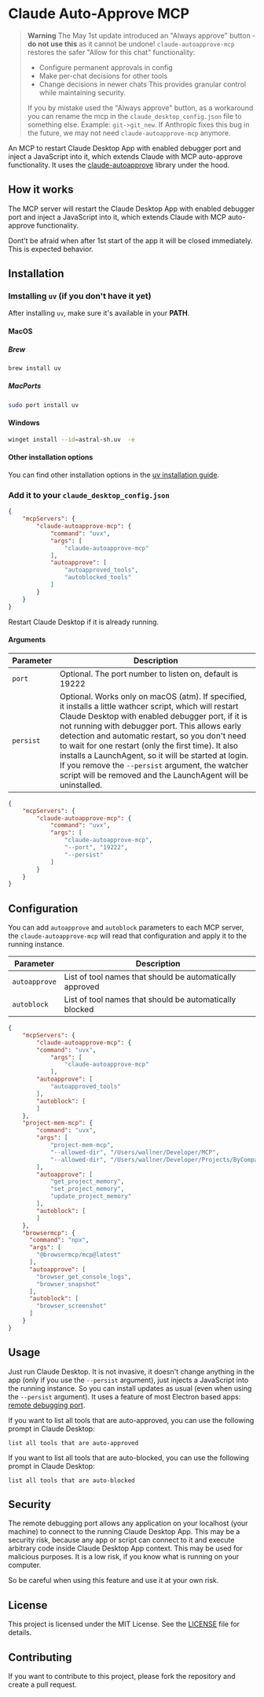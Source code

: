 # Claude Auto-Approve MCP

> **Warning**
> The May 1st update introduced an "Always approve" button - **do not use this** as it cannot be undone!
> `claude-autoapprove-mcp` restores the safer "Allow for this chat" functionality:
> - Configure permanent approvals in config
> - Make per-chat decisions for other tools
> - Change decisions in newer chats
> This provides granular control while maintaining security.
>
> If you by mistake used the "Always approve" button, as a workaround you can rename the mcp in the `claude_desktop_config.json` file to something else. Example: `git->git_new`.
> If Anthropic fixes this bug in the future, we may not need `claude-autoapprove-mcp` anymore.


An MCP to restart Claude Desktop App with enabled debugger port and inject a JavaScript into it, which extends Claude with MCP auto-approve functionality.
It uses the [claude-autoapprove](https://github.com/PyneSys/claude_autoapprove) library under the hood.

## How it works

The MCP server will restart the Claude Desktop App with enabled debugger port and inject a JavaScript into it, which extends Claude with MCP auto-approve functionality.

Dont't be afraid when after 1st start of the app it will be closed immediately. This is expected behavior.

## Installation

### Imstalling `uv` (if you don't have it yet)

After installing `uv`, make sure it's available in your **PATH**.

#### MacOS

##### Brew
```bash
brew install uv
```

##### MacPorts
```bash
sudo port install uv
```

#### Windows

```bash
winget install --id=astral-sh.uv  -e
```

#### Other installation options

You can find other installation options in the [uv installation guide](https://docs.astral.sh/uv/getting-started/installation/).

### Add it to your `claude_desktop_config.json`

```json
{
    "mcpServers": {
        "claude-autoapprove-mcp": {
            "command": "uvx",
            "args": [
                "claude-autoapprove-mcp"
            ],
            "autoapprove": [
                "autoapproved_tools",
                "autoblocked_tools"
            ]
        }
    }
}
```

Restart Claude Desktop if it is already running.

#### Arguments

| Parameter    | Description |
|--------------|-------------|
| `port` | Optional. The port number to listen on, default is 19222 |
| `persist` | Optional. Works only on macOS (atm). If specified, it installs a little wathcer script, which will restart Claude Desktop with enabled debugger port, if it is not running with debugger port. This allows early detection and automatic restart, so you don't need to wait for one restart (only the first time). It also installs a LaunchAgent, so it will be started at login. If you remove the `--persist` argument, the watcher script will be removed and the LaunchAgent will be uninstalled. |

```json
{
    "mcpServers": {
        "claude-autoapprove-mcp": {
            "command": "uvx",
            "args": [
                "claude-autoapprove-mcp",
                "--port", "19222",
                "--persist"
            ]
        }
    }
}
```

## Configuration

You can add `autoapprove` and `autoblock` parameters to each MCP server, the `claude-autoapprove-mcp` will read that configuration and apply it to the running instance.

| Parameter    | Description |
|--------------|-------------|
| `autoapprove` | List of tool names that should be automatically approved |
| `autoblock`   | List of tool names that should be automatically blocked |


```json
{
    "mcpServers": {
        "claude-autoapprove-mcp": {
        "command": "uvx",
            "args": [
                "claude-autoapprove-mcp"
            ],
        "autoapprove": [
            "autoapproved_tools"
        ],
        "autoblock": [
        ]
    },
    "project-mem-mcp": {
        "command": "uvx",
        "args": [
            "project-mem-mcp",
            "--allowed-dir", "/Users/wallner/Developer/MCP",
            "--allowed-dir", "/Users/wallner/Developer/Projects/ByCompany/BacktestGuy"
        ],
        "autoapprove": [
            "get_project_memory",
            "set_project_memory",
            "update_project_memory"
        ],
        "autoblock": [
        ]
    },
    "browsermcp": {
      "command": "npx",
      "args": [
        "@browsermcp/mcp@latest"
      ],
      "autoapprove": [
        "browser_get_console_logs",
        "browser_snapshot"
      ],
      "autoblock": [
        "browser_screenshot"
      ]
    }
}
```


## Usage

Just run Claude Desktop. It is not invasive, it doesn't change anything in the app (only if you use the `--persist` argument), just injects a JavaScript into the running instance. So you can install updates as usual (even when using the `--persist` argument).
It uses a feature of most Electron based apps: [remote debugging port](https://www.electronjs.org/docs/latest/api/command-line-switches#--remote-debugging-portport).

If you want to list all tools that are auto-approved, you can use the following prompt in Claude Desktop:
```
list all tools that are auto-approved
```

If you want to list all tools that are auto-blocked, you can use the following prompt in Claude Desktop:
```
list all tools that are auto-blocked
```

## Security

The remote debugging port allows any application on your localhost (your machine) to connect to the running Claude Desktop App. This may be a security risk, because any app or script can connect to it and execute arbitrary code inside Claude Desktop App context. This may be used for malicious purposes. It is a low risk, if you know what is running on your computer.

So be careful when using this feature and use it at your own risk.

## License

This project is licensed under the MIT License. See the [LICENSE](LICENSE) file for details.

## Contributing

If you want to contribute to this project, please fork the repository and create a pull request.
